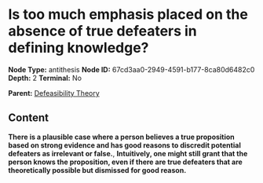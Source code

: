 # Is too much emphasis placed on the absence of true defeaters in defining knowledge?

**Node Type:** antithesis
**Node ID:** 67cd3aa0-2949-4591-b177-8ca80d6482c0
**Depth:** 2
**Terminal:** No

**Parent:** [Defeasibility Theory](defeasibility-theory.md)

## Content

**There is a plausible case where a person believes a true proposition based on strong evidence and has good reasons to discredit potential defeaters as irrelevant or false.**, **Intuitively, one might still grant that the person knows the proposition, even if there are true defeaters that are theoretically possible but dismissed for good reason.**
